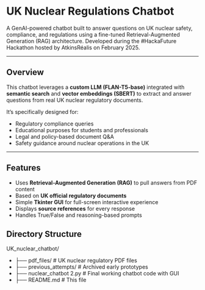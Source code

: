 # UK Nuclear Regulations Chatbot

A GenAI-powered chatbot built to answer questions on UK nuclear safety, compliance, and regulations using a fine-tuned Retrieval-Augmented Generation (RAG) architecture. Developed during the #HackaFuture Hackathon hosted by AtkinsRéalis on February 2025.

---

## Overview

This chatbot leverages a **custom LLM (FLAN-T5-base)** integrated with **semantic search** and **vector embeddings (SBERT)** to extract and answer questions from real UK nuclear regulatory documents.

It’s specifically designed for:

- Regulatory compliance queries  
- Educational purposes for students and professionals  
- Legal and policy-based document Q&A  
- Safety guidance around nuclear operations in the UK  

---

## Features

- Uses **Retrieval-Augmented Generation (RAG)** to pull answers from PDF content  
- Based on **UK official regulatory documents**  
- Simple **Tkinter GUI** for full-screen interactive experience  
- Displays **source references** for every response  
- Handles True/False and reasoning-based prompts

## Directory Structure
UK_nuclear_chatbot/
- ├── pdf_files/              # UK nuclear regulatory PDF files
- ├── previous_attempts/      # Archived early prototypes
- ├── nuclear_chatbot 2.py    # Final working chatbot code with GUI
- ├── README.md               # This file
